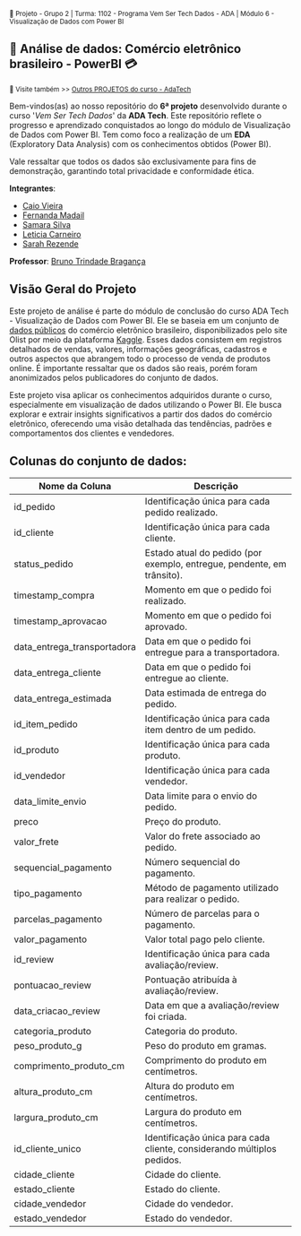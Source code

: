 <sub> 📂 Projeto - Grupo 2 | Turma: 1102 - Programa Vem Ser Tech Dados - ADA | Módulo 6 - Visualização de Dados com Power BI  </sub> 

## 🔎 **Análise de dados: Comércio eletrônico brasileiro - PowerBI** 💳

<sub> 🔗 Visite também >> [Outros PROJETOS do curso - AdaTech](https://github.com/SarahFeanor/Projetos_Curso_AdaTech) </sub>

Bem-vindos(as) ao nosso repositório do **6ª projeto** desenvolvido durante o curso '_Vem Ser Tech Dados_' da **ADA Tech**. Este repositório reflete o progresso e aprendizado conquistados ao longo do módulo de Visualização de Dados com Power BI. Tem como foco a realização de um **EDA** (Exploratory Data Analysis) com os conhecimentos obtidos (Power BI).

Vale ressaltar que todos os dados são exclusivamente para fins de demonstração, garantindo total privacidade e conformidade ética.

**Integrantes**:

- [Caio Vieira](https://www.linkedin.com/in/caio-miazzi-86454617b/)
- [Fernanda Madail](https://www.linkedin.com/in/fernanda-madail-969804199/)
- [Samara Silva](https://www.linkedin.com/in/samara-as/)
- [Leticia Carneiro](https://www.linkedin.com/in/leticia-oliv/)
- [Sarah Rezende](https://www.linkedin.com/in/sarahfrezende/)

**Professor**: 
[Bruno Trindade Bragança](https://www.linkedin.com/in/brunotrbr/)

## Visão Geral do Projeto

Este projeto de análise é parte do módulo de conclusão do curso ADA Tech - Visualização de Dados com Power BI. Ele se baseia em um conjunto de [dados públicos](https://www.kaggle.com/datasets/olistbr/brazilian-ecommerce) do comércio eletrônico brasileiro, disponibilizados pelo site Olist por meio da plataforma [Kaggle](https://www.kaggle.com/datasets/olistbr/brazilian-ecommerce). Esses dados consistem em registros detalhados de vendas, valores, informações geográficas, cadastros e outros aspectos que abrangem todo o processo de venda de produtos online. É importante ressaltar que os dados são reais, porém foram anonimizados pelos publicadores do conjunto de dados.

Este projeto visa aplicar os conhecimentos adquiridos durante o curso, especialmente em visualização de dados utilizando o Power BI. Ele busca explorar e extrair insights significativos a partir dos dados do comércio eletrônico, oferecendo uma visão detalhada das tendências, padrões e comportamentos dos clientes e vendedores.

## Colunas do conjunto de dados:

| Nome da Coluna            | Descrição                                                               |
|--------------------------|------------------------------------------------------------------------|
| id_pedido                | Identificação única para cada pedido realizado.                       |
| id_cliente               | Identificação única para cada cliente.                                 |
| status_pedido            | Estado atual do pedido (por exemplo, entregue, pendente, em trânsito). |
| timestamp_compra         | Momento em que o pedido foi realizado.                                 |
| timestamp_aprovacao      | Momento em que o pedido foi aprovado.                                  |
| data_entrega_transportadora | Data em que o pedido foi entregue para a transportadora.             |
| data_entrega_cliente     | Data em que o pedido foi entregue ao cliente.                          |
| data_entrega_estimada    | Data estimada de entrega do pedido.                                    |
| id_item_pedido           | Identificação única para cada item dentro de um pedido.                |
| id_produto               | Identificação única para cada produto.                                 |
| id_vendedor              | Identificação única para cada vendedor.                                |
| data_limite_envio        | Data limite para o envio do pedido.                                    |
| preco                    | Preço do produto.                                                      |
| valor_frete              | Valor do frete associado ao pedido.                                    |
| sequencial_pagamento     | Número sequencial do pagamento.                                        |
| tipo_pagamento           | Método de pagamento utilizado para realizar o pedido.                   |
| parcelas_pagamento       | Número de parcelas para o pagamento.                                   |
| valor_pagamento          | Valor total pago pelo cliente.                                         |
| id_review                | Identificação única para cada avaliação/review.                        |
| pontuacao_review         | Pontuação atribuída à avaliação/review.                                |
| data_criacao_review      | Data em que a avaliação/review foi criada.                             |
| categoria_produto        | Categoria do produto.                                                  |
| peso_produto_g           | Peso do produto em gramas.                                             |
| comprimento_produto_cm   | Comprimento do produto em centímetros.                                 |
| altura_produto_cm        | Altura do produto em centímetros.                                      |
| largura_produto_cm       | Largura do produto em centímetros.                                     |
| id_cliente_unico         | Identificação única para cada cliente, considerando múltiplos pedidos.  |
| cidade_cliente           | Cidade do cliente.                                                     |
| estado_cliente           | Estado do cliente.                                                     |
| cidade_vendedor          | Cidade do vendedor.                                                    |
| estado_vendedor          | Estado do vendedor.                                                    |



